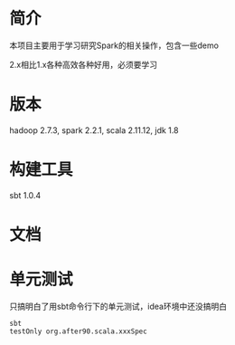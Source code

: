 # 简介
本项目主要用于学习研究Spark的相关操作，包含一些demo

2.x相比1.x各种高效各种好用，必须要学习
# 版本
hadoop 2.7.3, spark 2.2.1, scala 2.11.12, jdk 1.8
# 构建工具
sbt 1.0.4
# 文档

# 单元测试
只搞明白了用sbt命令行下的单元测试，idea环境中还没搞明白

```shell
sbt
testOnly org.after90.scala.xxxSpec
```